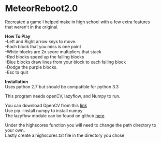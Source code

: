 # MeteorReboot2.0
Recreated a game I helped make in high school with a few extra features that weren't in the original.

**How To Play**<br>
-Left and Right arrow keys to move.<br>
-Each block that you miss is one point<br>
-White blocks are 2x score multipliers that stack<br>
-Red blocks speed up the falling blocks<br>
-Blue blocks draw lines from your block to each falling block<br>
-Dodge the purple blocks.<br>
-Esc to quit<br>

**Installation**<br>
Uses python 2.7 but should be compatible for python 3.3

This program needs openCV, lazyflow, and Numpy to run.

You can download OpenCV from this [link](http://opencv.org/downloads.html)<br>
Use pip -install numpy to install numpy<br>
The lazyflow module can be found on github [here](https://github.com/ilastik/lazyflow/blob/master/lazyflow/utility/fileLock.py)

Under the highscores function you will need to change the path directory to your own.<br>
Lastly create a highscores.txt file in the directory you chose

